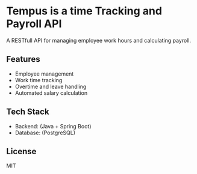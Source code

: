 # **Tempus** is a time Tracking and Payroll API  

A RESTfull API for managing employee work hours and calculating payroll.  

## Features  
- Employee management  
- Work time tracking  
- Overtime and leave handling  
- Automated salary calculation  

## Tech Stack  
- Backend: (Java + Spring Boot)  
- Database: (PostgreSQL)

## License
MIT
